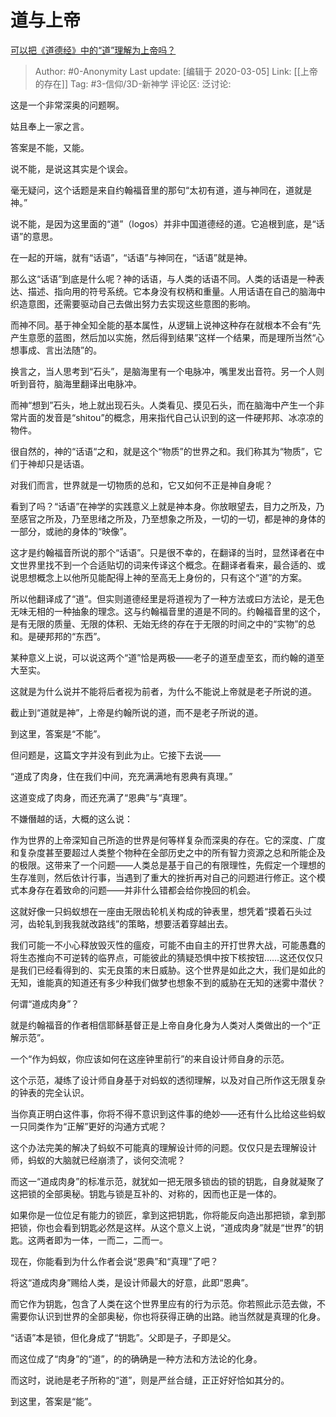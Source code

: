 # 道与上帝
[可以把《道德经》中的“道”理解为上帝吗？](https://www.zhihu.com/question/32036554/answer/1051996256)

> Author: #0-Anonymity
> Last update: [编辑于 2020-03-05]
> Link: [[上帝的存在]]
> Tag: #3-信仰/3D-新神学
> 评论区:
> 泛讨论:

这是一个非常深奥的问题啊。

姑且奉上一家之言。

答案是不能，又能。

说不能，是说这其实是个误会。

毫无疑问，这个话题是来自约翰福音里的那句“太初有道，道与神同在，道就是神。”

说不能，是因为这里面的“道”（logos）并非中国道德经的道。它追根到底，是“话语”的意思。

在一起的开端，就有“话语”，“话语”与神同在，“话语”就是神。

那么这“话语”到底是什么呢？神的话语，与人类的话语不同。人类的话语是一种表达、描述、指向用的符号系统。它本身没有权柄和重量。人用话语在自己的脑海中织造意图，还需要驱动自己去做出努力去实现这些意图的影响。

而神不同。基于神全知全能的基本属性，从逻辑上说神这种存在就根本不会有“先产生意愿的蓝图，然后加以实施，然后得到结果”这样一个结果，而是理所当然“心想事成、言出法随”的。

换言之，当人思考到“石头”，是脑海里有一个电脉冲，嘴里发出音符。另一个人则听到音符，脑海里翻译出电脉冲。

而神“想到”石头，地上就出现石头。人类看见、摸见石头，而在脑海中产生一个非常片面的发音是“shitou”的概念，用来指代自己认识到的这一件硬邦邦、冰凉凉的物件。

很自然的，神的“话语“之和，就是这个“物质”的世界之和。我们称其为“物质”，它们于神却只是话语。

对我们而言，世界就是一切物质的总和，它又如何不正是神自身呢？

看到了吗？“话语”在神学的实践意义上就是神本身。你放眼望去，目力之所及，乃至感官之所及，乃至思绪之所及，乃至想象之所及，一切的一切，都是神的身体的一部分，或祂的身体的“映像”。

这才是约翰福音所说的那个“话语”。只是很不幸的，在翻译的当时，显然译者在中文世界里找不到一个合适贴切的词来传译这个概念。在翻译者看来，最合适的、或说思想概念上以他所见能配得上神的至高无上身份的，只有这个“道”的方案。

所以他翻译成了“道”。但实则道德经里是将道视为了一种方法或曰方法论，是无色无味无相的一种抽象的理念。这与约翰福音里的道是不同的。约翰福音里的这个，是有无限的质量、无限的体积、无始无终的存在于无限的时间之中的“实物”的总和。是硬邦邦的“东西”。

某种意义上说，可以说这两个“道”恰是两极——老子的道至虚至玄，而约翰的道至大至实。

这就是为什么说并不能将后者视为前者，为什么不能说上帝就是老子所说的道。

截止到“道就是神”，上帝是约翰所说的道，而不是老子所说的道。

到这里，答案是“不能”。

但问题是，这篇文字并没有到此为止。它接下去说——

“道成了肉身，住在我们中间，充充满满地有恩典有真理。”

这道变成了肉身，而还充满了“恩典”与“真理”。

不嫌僭越的话，大概的这么说：

作为世界的上帝深知自己所造的世界是何等样复杂而深奥的存在。它的深度、广度和复杂度甚至要超过人类整个物种在全部历史之中的所有智力资源之总和所能企及的极限。这带来了一个问题——人类总是基于自己的有限理性，先假定一个理想的生存准则，然后依计行事，当遇到了重大的挫折再对自己的问题进行修正。这个模式本身存在着致命的问题——并非什么错都会给你挽回的机会。

这就好像一只蚂蚁想在一座由无限齿轮机关构成的钟表里，想凭着“摸着石头过河，齿轮轧到我我就改路线”的策略，想要活着穿越出去。

我们可能一不小心释放毁灭性的瘟疫，可能不由自主的开打世界大战，可能愚蠢的将生态推向不可逆转的临界点，可能彼此的猜疑恐惧中按下核按钮……这还仅仅只是我们已经看得到的、实无良策的末日威胁。这个世界是如此之大，我们是如此的无知，谁能真的知道还有多少种我们做梦也想象不到的威胁在无知的迷雾中潜伏？

何谓“道成肉身”？

就是约翰福音的作者相信耶稣基督正是上帝自身化身为人类对人类做出的一个“正解示范”。

一个“作为蚂蚁，你应该如何在这座钟里前行”的来自设计师自身的示范。

这个示范，凝练了设计师自身基于对蚂蚁的透彻理解，以及对自己所作这无限复杂的钟表的完全认识。

当你真正明白这件事，你将不得不意识到这件事的绝妙——还有什么比给这些蚂蚁一只同类作为“正解”更好的沟通方式呢？

这个办法完美的解决了蚂蚁不可能真的理解设计师的问题。仅仅只是去理解设计师，蚂蚁的大脑就已经崩溃了，谈何交流呢？

而这一“道成肉身”的标准示范，就犹如一把无限多锁齿的锁的钥匙，自身就凝聚了这把锁的全部奥秘。钥匙与锁是互补的、对称的，因而也正是一体的。

如果你是一位位足有能力的锁匠，拿到这把钥匙，你将能反向造出那把锁，拿到那把锁，你也会看到钥匙必然是这样。从这个意义上说，“道成肉身”就是“世界”的钥匙。这两者即为一体，一而二，二而一。

现在，你能看到为什么作者会说“恩典”和“真理”了吧？

将这“道成肉身”赐给人类，是设计师最大的好意，此即“恩典”。

而它作为钥匙，包含了人类在这个世界里应有的行为示范。你若照此示范去做，不需要你认识到世界的全部奥秘，你也将获得正确的出路。祂当然就是真理的化身。

“话语”本是锁，但化身成了“钥匙”。父即是子，子即是父。

而这位成了“肉身”的“道”，的的确确是一种方法和方法论的化身。

而这时，说祂是老子所称的“道”，则是严丝合缝，正正好好恰如其分的。

到这里，答案是“能”。
